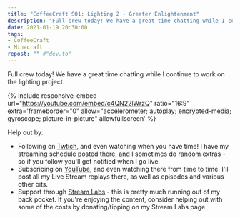 ```yaml
---
title: "CoffeeCraft S01: Lighting 2 - Greater Enlightenment"
description: "Full crew today! We have a great time chatting while I continue to work on the lighting project."
date: 2021-01-19 20:30:00
tags:
- CoffeeCraft
- Minecraft
repost: "" #"dev.to"
---
```


Full crew today! We have a great time chatting while I continue to work on the lighting project.

<!--more-->

{% include responsive-embed url="https://youtube.com/embed/c4QN22lWrzQ" ratio="16:9" extra='frameborder="0" allow="accelerometer; autoplay; encrypted-media; gyroscope; picture-in-picture" allowfullscreen' %}

Help out by:
 * Following on [Twtich](https://twitch.tv/AnonJr_Live), and even watching when you have time! I have my streaming schedule posted there, and I sometimes do random extras - so if you follow you'll get notified when I go live.
 * Subscribing on [YouTube](http://www.youtube.com/channel/UCXafqhKHbkSUIrq0LAuu0tw), and even watching there from time to time. I'll post all my Live Stream replays there, as well as episodes and various other bits.
 * Support through [Stream Labs](https://streamlabs.com/anonjr_live) - this is pretty much running out of my back pocket. If you're enjoying the content, consider helping out with some of the costs by donating/tipping on my Stream Labs page.
